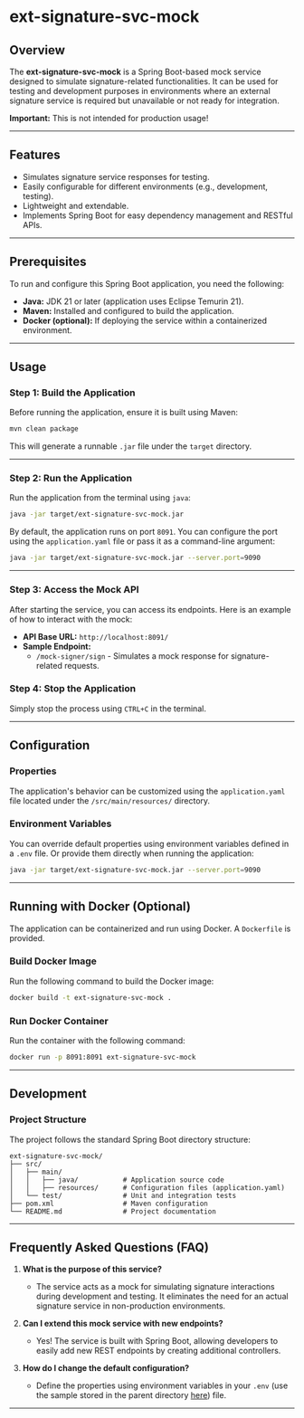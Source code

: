 # ext-signature-svc-mock

## Overview

The **ext-signature-svc-mock** is a Spring Boot-based mock service designed to simulate signature-related functionalities. 
It can be used for testing and development purposes in environments where an external signature service is required 
but unavailable or not ready for integration.

**Important:** This is not intended for production usage!

---

## Features

- Simulates signature service responses for testing.
- Easily configurable for different environments (e.g., development, testing).
- Lightweight and extendable.
- Implements Spring Boot for easy dependency management and RESTful APIs.

---

## Prerequisites

To run and configure this Spring Boot application, you need the following:

- **Java:** JDK 21 or later (application uses Eclipse Temurin 21).
- **Maven:** Installed and configured to build the application.
- **Docker (optional):** If deploying the service within a containerized environment.

---

## Usage

### Step 1: Build the Application

Before running the application, ensure it is built using Maven:

```bash
mvn clean package
```

This will generate a runnable `.jar` file under the `target` directory.

---

### Step 2: Run the Application

Run the application from the terminal using `java`:

```bash
java -jar target/ext-signature-svc-mock.jar
```

By default, the application runs on port `8091`. You can configure the port using the `application.yaml` file or pass it as a command-line argument:

```bash
java -jar target/ext-signature-svc-mock.jar --server.port=9090
```

---

### Step 3: Access the Mock API

After starting the service, you can access its endpoints. Here is an example of how to interact with the mock:

- **API Base URL:** `http://localhost:8091/`
- **Sample Endpoint:**
    - `/mock-signer/sign` - Simulates a mock response for signature-related requests.

### Step 4: Stop the Application

Simply stop the process using `CTRL+C` in the terminal.

---

## Configuration

### Properties

The application's behavior can be customized using the `application.yaml` file located under the `/src/main/resources/` directory.

### Environment Variables

You can override default properties using environment variables defined in a `.env` file.
Or provide them directly when running the application:

```bash
java -jar target/ext-signature-svc-mock.jar --server.port=9090
```

---

## Running with Docker (Optional)

The application can be containerized and run using Docker. A `Dockerfile` is provided.

### Build Docker Image

Run the following command to build the Docker image:

```bash
docker build -t ext-signature-svc-mock .
```

### Run Docker Container

Run the container with the following command:

```bash
docker run -p 8091:8091 ext-signature-svc-mock
```

---

## Development

### Project Structure

The project follows the standard Spring Boot directory structure:

```plaintext
ext-signature-svc-mock/
├── src/
│   ├── main/
│   │   ├── java/           # Application source code
│   │   ├── resources/      # Configuration files (application.yaml)
│   └── test/               # Unit and integration tests
├── pom.xml                 # Maven configuration
└── README.md               # Project documentation
```

---

## Frequently Asked Questions (FAQ)

1. **What is the purpose of this service?**
    - The service acts as a mock for simulating signature interactions during development and testing. It eliminates the need for an actual signature service in non-production environments.

2. **Can I extend this mock service with new endpoints?**
    - Yes! The service is built with Spring Boot, allowing developers to easily add new REST endpoints by creating additional controllers.

3. **How do I change the default configuration?**
    - Define the properties using environment variables in your `.env` (use the sample stored in the parent directory [here](../sample.env)) file.

---
